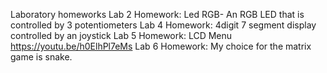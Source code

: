 Laboratory homeworks
Lab 2 Homework: Led RGB- An RGB LED that is controlled by 3 potentiometers
Lab 4 Homework: 4digit 7 segment display controlled by an joystick
Lab 5 Homework: LCD Menu https://youtu.be/h0ElhPl7eMs
Lab 6 Homework: My choice for the matrix game is snake.
